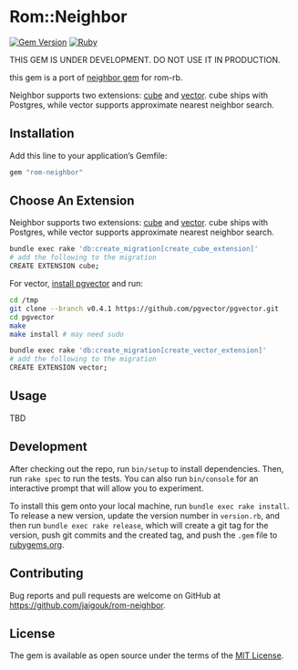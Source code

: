# Rom::Neighbor

[![Gem Version](https://badge.fury.io/rb/rom-neighbor.svg)](https://badge.fury.io/rb/rom-neighbor)
[![Ruby](https://github.com/jaigouk/rom-neighbor/actions/workflows/main.yml/badge.svg)](https://github.com/jaigouk/rom-neighbor/actions/workflows/main.yml)

THIS GEM IS UNDER DEVELOPMENT. DO NOT USE IT IN PRODUCTION.

this gem is a port of [neighbor gem](https://github.com/ankane/neighbor) for rom-rb.

Neighbor supports two extensions: [cube](https://www.postgresql.org/docs/current/cube.html) and [vector](https://github.com/pgvector/pgvector). cube ships with Postgres, while vector supports approximate nearest neighbor search.

## Installation

Add this line to your application’s Gemfile:

```ruby
gem "rom-neighbor"
```

## Choose An Extension

Neighbor supports two extensions: [cube](https://www.postgresql.org/docs/current/cube.html) and [vector](https://github.com/pgvector/pgvector). cube ships with Postgres, while vector supports approximate nearest neighbor search.

```sh
bundle exec rake 'db:create_migration[create_cube_extension]'
# add the following to the migration
CREATE EXTENSION cube;
```

For vector, [install pgvector](https://github.com/pgvector/pgvector#installation) and run:

```sh
cd /tmp
git clone --branch v0.4.1 https://github.com/pgvector/pgvector.git
cd pgvector
make
make install # may need sudo

bundle exec rake 'db:create_migration[create_vector_extension]'
# add the following to the migration
CREATE EXTENSION vector;
```

## Usage

TBD

## Development

After checking out the repo, run `bin/setup` to install dependencies. Then, run `rake spec` to run the tests. You can also run `bin/console` for an interactive prompt that will allow you to experiment.

To install this gem onto your local machine, run `bundle exec rake install`. To release a new version, update the version number in `version.rb`, and then run `bundle exec rake release`, which will create a git tag for the version, push git commits and the created tag, and push the `.gem` file to [rubygems.org](https://rubygems.org).

## Contributing

Bug reports and pull requests are welcome on GitHub at https://github.com/jaigouk/rom-neighbor.

## License

The gem is available as open source under the terms of the [MIT License](https://opensource.org/licenses/MIT).
